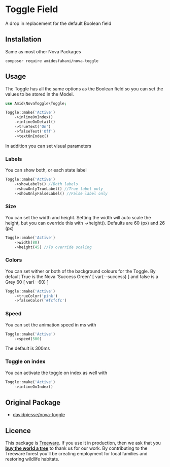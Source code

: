 # Toggle Field
A drop in replacement for the default Boolean field

## Installation
Same as most other Nova Packages
```
composer require amidesfahani/nova-toggle
```

## Usage
The Toggle has all the same options as the Boolean field so you can set the values to be stored in the Model.

```php
use Amid\NovaToggle\Toggle;
```

```php
Toggle::make('Active')
    ->inlineOnIndex()
    ->inlineOnDetail()
    ->trueText('On')
    ->falseText('Off')
    ->textOnIndex()
```

In addition you can set visual parameters

### Labels
You can show both, or each state label
```php
Toggle::make('Active')
    ->showLabels() //Both labels
    ->showOnlyTrueLabel() //True label only
    ->showOnlyFalseLabel() //False label only
```


### Size
You can set the width and height. Setting the width will auto scale the height, but you can override this with ->height().
Defaults are 60 (px) and 26 (px) 
```php
Toggle::make('Active')
    ->width(80)
    ->height(45) //To override scaling
```


### Colors
You can set wither or both of the background colours for the Toggle. By default True is the Nova 'Success Green' [ var(--success) ] and false is a Grey 60 [ var(--60) ]
```php
Toggle::make('Active')
    ->trueColor('pink')
    ->falseColor('#fcfcfc')
```

### Speed
You can set the animation speed in ms with
```php
Toggle::make('Active')
    ->speed(500)
```
The default is 300ms


### Toggle on index
You can activate the toggle on index as well with
```php
Toggle::make('Active')
    ->inlineOnIndex()
```

## Original Package
- [davidpiesse/nova-toggle](https://github.com/davidpiesse/nova-toggle)

## Licence
This package is [Treeware](https://treeware.earth). If you use it in production, then we ask that you [**buy the world a tree**](https://plant.treeware.earth/https://github.com/amidesfahani/nova-toggle) to thank us for our work. By contributing to the Treeware forest you’ll be creating employment for local families and restoring wildlife habitats.
